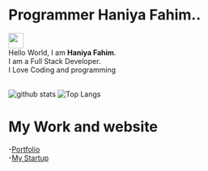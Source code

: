 # Programmer Haniya Fahim..
<img src="https://raw.githubusercontent.com/ProgrammerGauCancel changesrav/programmergaurav/master/images/hello.gif" width="30"> <br />Hello World, I am <strong>Haniya Fahim</strong>.<br />
I am a Full Stack Developer. <br/>
I Love Coding and  programming
<br/>
<br/>

![github stats](https://github-readme-stats.vercel.app/api?username=unaisshazan&show_icons=true&title_color=fff&theme=radical&hide=prs)
![Top Langs](https://github-readme-stats.vercel.app/api/top-langs/?username=HaniyaFahim&layout=compact&theme=radical)

# My Work and website
-[Portfolio](http://www.unaisali.com)
<br />
-[My Startup](https://www.utech-edu.com)
<br />
